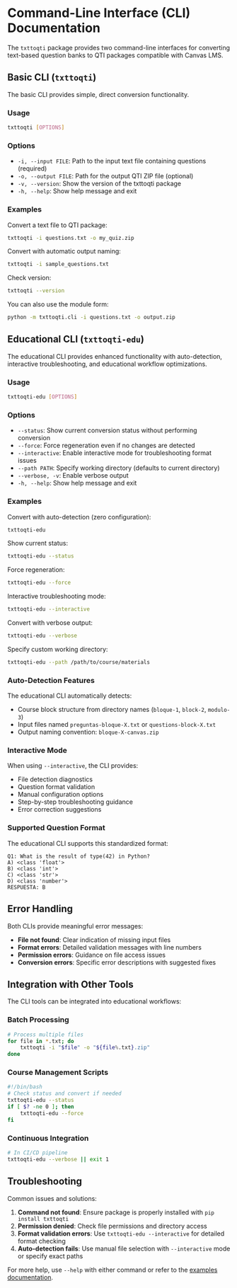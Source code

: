 # Command-Line Interface (CLI) Documentation

The `txttoqti` package provides two command-line interfaces for converting text-based question banks to QTI packages compatible with Canvas LMS.

## Basic CLI (`txttoqti`)

The basic CLI provides simple, direct conversion functionality.

### Usage

```bash
txttoqti [OPTIONS]
```

### Options

- `-i, --input FILE`: Path to the input text file containing questions (required)
- `-o, --output FILE`: Path for the output QTI ZIP file (optional)
- `-v, --version`: Show the version of the txttoqti package
- `-h, --help`: Show help message and exit

### Examples

Convert a text file to QTI package:
```bash
txttoqti -i questions.txt -o my_quiz.zip
```

Convert with automatic output naming:
```bash
txttoqti -i sample_questions.txt
```

Check version:
```bash
txttoqti --version
```

You can also use the module form:
```bash
python -m txttoqti.cli -i questions.txt -o output.zip
```

## Educational CLI (`txttoqti-edu`)

The educational CLI provides enhanced functionality with auto-detection, interactive troubleshooting, and educational workflow optimizations.

### Usage

```bash
txttoqti-edu [OPTIONS]
```

### Options

- `--status`: Show current conversion status without performing conversion
- `--force`: Force regeneration even if no changes are detected
- `--interactive`: Enable interactive mode for troubleshooting format issues
- `--path PATH`: Specify working directory (defaults to current directory)
- `--verbose, -v`: Enable verbose output
- `-h, --help`: Show help message and exit

### Examples

Convert with auto-detection (zero configuration):
```bash
txttoqti-edu
```

Show current status:
```bash
txttoqti-edu --status
```

Force regeneration:
```bash
txttoqti-edu --force
```

Interactive troubleshooting mode:
```bash
txttoqti-edu --interactive
```

Convert with verbose output:
```bash
txttoqti-edu --verbose
```

Specify custom working directory:
```bash
txttoqti-edu --path /path/to/course/materials
```

### Auto-Detection Features

The educational CLI automatically detects:

- Course block structure from directory names (`bloque-1`, `block-2`, `modulo-3`)
- Input files named `preguntas-bloque-X.txt` or `questions-block-X.txt`
- Output naming convention: `bloque-X-canvas.zip`

### Interactive Mode

When using `--interactive`, the CLI provides:

- File detection diagnostics
- Question format validation
- Manual configuration options
- Step-by-step troubleshooting guidance
- Error correction suggestions

### Supported Question Format

The educational CLI supports this standardized format:

```
Q1: What is the result of type(42) in Python?
A) <class 'float'>
B) <class 'int'>
C) <class 'str'>
D) <class 'number'>
RESPUESTA: B
```

## Error Handling

Both CLIs provide meaningful error messages:

- **File not found**: Clear indication of missing input files
- **Format errors**: Detailed validation messages with line numbers
- **Permission errors**: Guidance on file access issues
- **Conversion errors**: Specific error descriptions with suggested fixes

## Integration with Other Tools

The CLI tools can be integrated into educational workflows:

### Batch Processing

```bash
# Process multiple files
for file in *.txt; do
    txttoqti -i "$file" -o "${file%.txt}.zip"
done
```

### Course Management Scripts

```bash
#!/bin/bash
# Check status and convert if needed
txttoqti-edu --status
if [ $? -ne 0 ]; then
    txttoqti-edu --force
fi
```

### Continuous Integration

```bash
# In CI/CD pipeline
txttoqti-edu --verbose || exit 1
```

## Troubleshooting

Common issues and solutions:

1. **Command not found**: Ensure package is properly installed with `pip install txttoqti`
2. **Permission denied**: Check file permissions and directory access
3. **Format validation errors**: Use `txttoqti-edu --interactive` for detailed format checking
4. **Auto-detection fails**: Use manual file selection with `--interactive` mode or specify exact paths

For more help, use `--help` with either command or refer to the [examples documentation](examples.md).